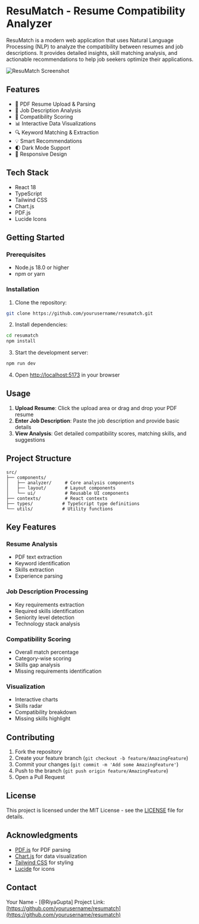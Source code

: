 # ResuMatch - Resume Compatibility Analyzer

ResuMatch is a modern web application that uses Natural Language Processing (NLP) to analyze the compatibility between resumes and job descriptions. It provides detailed insights, skill matching analysis, and actionable recommendations to help job seekers optimize their applications.

![ResuMatch Screenshot](https://images.pexels.com/photos/590016/pexels-photo-590016.jpeg)

## Features

- 📄 PDF Resume Upload & Parsing
- 💼 Job Description Analysis
- 🎯 Compatibility Scoring
- 📊 Interactive Data Visualizations
- 🔍 Keyword Matching & Extraction
- 💡 Smart Recommendations
- 🌓 Dark Mode Support
- 📱 Responsive Design

## Tech Stack

- React 18
- TypeScript
- Tailwind CSS
- Chart.js
- PDF.js
- Lucide Icons

## Getting Started

### Prerequisites

- Node.js 18.0 or higher
- npm or yarn

### Installation

1. Clone the repository:
```bash
git clone https://github.com/yourusername/resumatch.git
```

2. Install dependencies:
```bash
cd resumatch
npm install
```

3. Start the development server:
```bash
npm run dev
```

4. Open [http://localhost:5173](http://localhost:5173) in your browser

## Usage

1. **Upload Resume**: Click the upload area or drag and drop your PDF resume
2. **Enter Job Description**: Paste the job description and provide basic details
3. **View Analysis**: Get detailed compatibility scores, matching skills, and suggestions

## Project Structure

```
src/
├── components/
│   ├── analyzer/     # Core analysis components
│   ├── layout/       # Layout components
│   └── ui/           # Reusable UI components
├── contexts/         # React contexts
├── types/           # TypeScript type definitions
└── utils/           # Utility functions
```

## Key Features

### Resume Analysis
- PDF text extraction
- Keyword identification
- Skills extraction
- Experience parsing

### Job Description Processing
- Key requirements extraction
- Required skills identification
- Seniority level detection
- Technology stack analysis

### Compatibility Scoring
- Overall match percentage
- Category-wise scoring
- Skills gap analysis
- Missing requirements identification

### Visualization
- Interactive charts
- Skills radar
- Compatibility breakdown
- Missing skills highlight

## Contributing

1. Fork the repository
2. Create your feature branch (`git checkout -b feature/AmazingFeature`)
3. Commit your changes (`git commit -m 'Add some AmazingFeature'`)
4. Push to the branch (`git push origin feature/AmazingFeature`)
5. Open a Pull Request

## License

This project is licensed under the MIT License - see the [LICENSE](LICENSE) file for details.

## Acknowledgments

- [PDF.js](https://mozilla.github.io/pdf.js/) for PDF parsing
- [Chart.js](https://www.chartjs.org/) for data visualization
- [Tailwind CSS](https://tailwindcss.com/) for styling
- [Lucide](https://lucide.dev/) for icons

## Contact

Your Name - [@RiyaGupta]
Project Link: [https://github.com/yourusername/resumatch](https://github.com/yourusername/resumatch)
